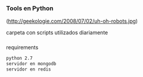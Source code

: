 ### Tools en Python

(http://geekologie.com/2008/07/02/uh-oh-robots.jpg)

carpeta con scripts utilizados diariamente

###
requirements

```bash
python 2.7
servidor en mongodb
servidor en redis
```
